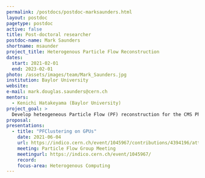```yaml
---
permalink: /postdocs/postdoc-marksaunders.html
layout: postdoc
pagetype: postdoc
active: false
title: Post-doctoral researcher
postdoc-name: Mark Saunders
shortname: msaunder
project_title: Heterogenous Particle Flow Reconstruction
dates:
  start: 2021-02-01
  end: 2023-02-01
photo: /assets/images/team/Mark_Saunders.jpg
institution: Baylor University
website:
e-mail: mark.douglas.saunders@cern.ch
mentors:
  - Kenichi Hatakeyama (Baylor University) 
project_goal: >
  Develop heteogeneous Particle Flow (PF) reconstruction for the CMS Phase 2 detector, including the new detector elements. With expected significantly increased nteraction rates, we need a computationally efficient PF reconstruction algorithm to process events with a sufficient rate. Therefore, another main goal of this proposal is to update the time consuming parts of PF reconstruction to parallel-processing -friendly algorithms that run on heterogeneous computing resources.
proposal: 
presentations:
  - title: "PFClustering on GPUs"
    date: 2021-06-04
    url: https://indico.cern.ch/event/1045967/contributions/4394196/attachments/2258422/3832671/PF_June4_2021.pdf 
    meeting: Particle Flow Group Meeting
    meetingurl: https://indico.cern.ch/event/1045967/
    record: 
    focus-area: Heterogenous Computing
---
```

